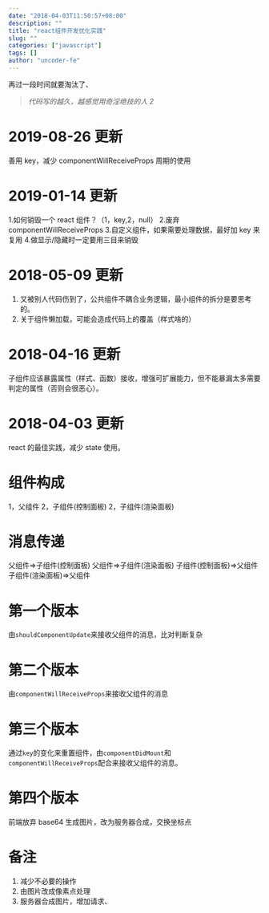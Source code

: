 ```yaml
---
date: "2018-04-03T11:50:57+08:00"
description: ""
title: "react组件开发优化实践"
slug: ""
categories: ["javascript"]
tags: []
author: "uncoder-fe"
---
```


再过一段时间就要淘汰了、

<!--more-->

> _代码写的越久，越感觉用奇淫绝技的人 2_

# 2019-08-26 更新

善用 key，减少 componentWillReceiveProps 周期的使用

# 2019-01-14 更新

1.如何销毁一个 react 组件？（1，key,2，null） 2.废弃 componentWillReceiveProps 3.自定义组件，如果需要处理数据，最好加 key 来复用 4.做显示/隐藏时一定要用三目来销毁

# 2018-05-09 更新

1. 又被别人代码伤到了，公共组件不耦合业务逻辑，最小组件的拆分是要思考的。
2. 关于组件懒加载，可能会造成代码上的覆盖（样式啥的）

# 2018-04-16 更新

子组件应该暴露属性（样式、函数）接收，增强可扩展能力，但不能暴漏太多需要判定的属性（否则会很恶心）。

# 2018-04-03 更新

react 的最佳实践，减少 state 使用。

# 组件构成

1，父组件
2，子组件(控制面板)
2，子组件(渲染面板)

# 消息传递

父组件=>子组件(控制面板)
父组件=>子组件(渲染面板)
子组件(控制面板)=>父组件子组件(渲染面板)=>父组件

# 第一个版本

由`shouldComponentUpdate`来接收父组件的消息，比对判断复杂

# 第二个版本

由`componentWillReceiveProps`来接收父组件的消息

# 第三个版本

通过`key`的变化来重置组件，由`componentDidMount`和`componentWillReceiveProps`配合来接收父组件的消息。

# 第四个版本

前端放弃 base64 生成图片，改为服务器合成，交换坐标点

# 备注

1. 减少不必要的操作
1. 由图片改成像素点处理
1. 服务器合成图片，增加请求、
